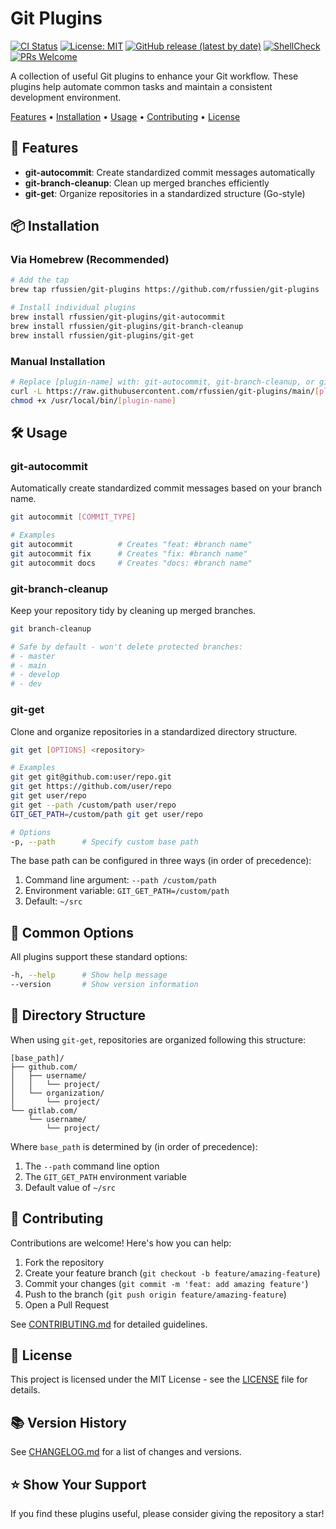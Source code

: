 # Git Plugins

[![CI Status](https://github.com/rfussien/git-plugins/workflows/Tests/badge.svg)](https://github.com/rfussien/git-plugins/actions)
[![License: MIT](https://img.shields.io/badge/License-MIT-yellow.svg)](https://opensource.org/licenses/MIT)
[![GitHub release (latest by date)](https://img.shields.io/github/v/release/rfussien/git-plugins)](https://github.com/rfussien/git-plugins/releases)
[![ShellCheck](https://github.com/rfussien/git-plugins/workflows/ShellCheck/badge.svg)](https://github.com/rfussien/git-plugins/actions?query=workflow%3AShellCheck)
[![PRs Welcome](https://img.shields.io/badge/PRs-welcome-brightgreen.svg)](https://makeapullrequest.com)

A collection of useful Git plugins to enhance your Git workflow. These plugins help automate common tasks and maintain a consistent development environment.

[Features](#-features) •
[Installation](#-installation) •
[Usage](#-usage) •
[Contributing](#-contributing) •
[License](#-license)

## 🚀 Features

- **git-autocommit**: Create standardized commit messages automatically
- **git-branch-cleanup**: Clean up merged branches efficiently
- **git-get**: Organize repositories in a standardized structure (Go-style)

## 📦 Installation

### Via Homebrew (Recommended)

```bash
# Add the tap
brew tap rfussien/git-plugins https://github.com/rfussien/git-plugins

# Install individual plugins
brew install rfussien/git-plugins/git-autocommit
brew install rfussien/git-plugins/git-branch-cleanup
brew install rfussien/git-plugins/git-get
```

### Manual Installation

```bash
# Replace [plugin-name] with: git-autocommit, git-branch-cleanup, or git-get
curl -L https://raw.githubusercontent.com/rfussien/git-plugins/main/[plugin-name] -o /usr/local/bin/[plugin-name]
chmod +x /usr/local/bin/[plugin-name]
```

## 🛠 Usage

### git-autocommit

Automatically create standardized commit messages based on your branch name.

```bash
git autocommit [COMMIT_TYPE]

# Examples
git autocommit          # Creates "feat: #branch name"
git autocommit fix      # Creates "fix: #branch name"
git autocommit docs     # Creates "docs: #branch name"
```

### git-branch-cleanup

Keep your repository tidy by cleaning up merged branches.

```bash
git branch-cleanup

# Safe by default - won't delete protected branches:
# - master
# - main
# - develop
# - dev
```

### git-get

Clone and organize repositories in a standardized directory structure.

```bash
git get [OPTIONS] <repository>

# Examples
git get git@github.com:user/repo.git
git get https://github.com/user/repo
git get user/repo
git get --path /custom/path user/repo
GIT_GET_PATH=/custom/path git get user/repo

# Options
-p, --path      # Specify custom base path
```

The base path can be configured in three ways (in order of precedence):
1. Command line argument: `--path /custom/path`
2. Environment variable: `GIT_GET_PATH=/custom/path`
3. Default: `~/src`

## 🔧 Common Options

All plugins support these standard options:
```bash
-h, --help      # Show help message
--version       # Show version information
```

## 📁 Directory Structure

When using `git-get`, repositories are organized following this structure:
```
[base_path]/
├── github.com/
│   ├── username/
│   │   └── project/
│   └── organization/
│       └── project/
└── gitlab.com/
    └── username/
        └── project/
```

Where `base_path` is determined by (in order of precedence):
1. The `--path` command line option
2. The `GIT_GET_PATH` environment variable
3. Default value of `~/src`

## 🤝 Contributing

Contributions are welcome! Here's how you can help:

1. Fork the repository
2. Create your feature branch (`git checkout -b feature/amazing-feature`)
3. Commit your changes (`git commit -m 'feat: add amazing feature'`)
4. Push to the branch (`git push origin feature/amazing-feature`)
5. Open a Pull Request

See [CONTRIBUTING.md](CONTRIBUTING.md) for detailed guidelines.

## 📝 License

This project is licensed under the MIT License - see the [LICENSE](LICENSE) file for details.

## 📚 Version History

See [CHANGELOG.md](CHANGELOG.md) for a list of changes and versions.

## ⭐️ Show Your Support

If you find these plugins useful, please consider giving the repository a star!
